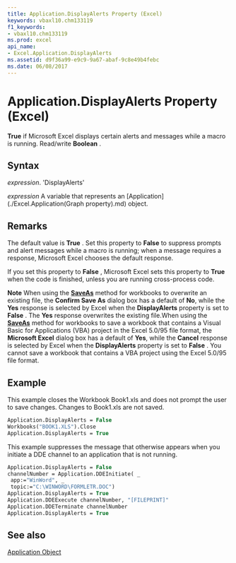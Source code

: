 ```yaml
---
title: Application.DisplayAlerts Property (Excel)
keywords: vbaxl10.chm133119
f1_keywords:
- vbaxl10.chm133119
ms.prod: excel
api_name:
- Excel.Application.DisplayAlerts
ms.assetid: d9f36a99-e9c9-9a67-abaf-9c8e49b4febc
ms.date: 06/08/2017
---
```



# Application.DisplayAlerts Property (Excel)

 **True** if Microsoft Excel displays certain alerts and messages while a macro is running. Read/write **Boolean** .


## Syntax

 _expression_. 'DisplayAlerts'

 _expression_ A variable that represents an [Application](./Excel.Application(Graph property).md) object.


## Remarks

The default value is  **True** . Set this property to **False** to suppress prompts and alert messages while a macro is running; when a message requires a response, Microsoft Excel chooses the default response.

If you set this property to  **False** , Microsoft Excel sets this property to **True** when the code is finished, unless you are running cross-process code.




 **Note**  When using the  **[SaveAs](Excel.Workbook.SaveAs.md)** method for workbooks to overwrite an existing file, the **Confirm Save As** dialog box has a default of **No**, while the  **Yes** response is selected by Excel when the **DisplayAlerts** property is set to **False** . The **Yes** response overwrites the existing file.When using the  **[SaveAs](Excel.Workbook.SaveAs.md)** method for workbooks to save a workbook that contains a Visual Basic for Applications (VBA) project in the Excel 5.0/95 file format, the **Microsoft Excel** dialog box has a default of **Yes**, while the  **Cancel** response is selected by Excel when the **DisplayAlerts** property is set to **False** . You cannot save a workbook that contains a VBA project using the Excel 5.0/95 file format.


## Example

This example closes the Workbook Book1.xls and does not prompt the user to save changes. Changes to Book1.xls are not saved.


```vb
Application.DisplayAlerts = False 
Workbooks("BOOK1.XLS").Close 
Application.DisplayAlerts = True
```

This example suppresses the message that otherwise appears when you initiate a DDE channel to an application that is not running.




```vb
Application.DisplayAlerts = False 
channelNumber = Application.DDEInitiate( _ 
 app:="WinWord", _ 
 topic:="C:\WINWORD\FORMLETR.DOC") 
Application.DisplayAlerts = True 
Application.DDEExecute channelNumber, "[FILEPRINT]" 
Application.DDETerminate channelNumber 
Application.DisplayAlerts = True
```


## See also


[Application Object](application-object-excel.md)

